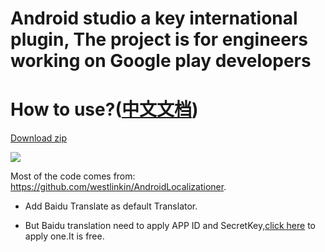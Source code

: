 # Android studio a key international plugin, The project is for engineers working on Google play developers

# How to use?([中文文档](http://blog.csdn.net/CoderYue/article/details/75177505))

[Download zip](https://github.com/jinguangyue/AndroidStringsOneTabTranslation/blob/master/AndroidStringsOneTabTranslation.zip)
 
![](https://github.com/jinguangyue/AndroidStringsOneTabTranslation/blob/master/screenshots/howUse.gif)

Most of the code comes from: https://github.com/westlinkin/AndroidLocalizationer.  
 
 * Add Baidu Translate as default Translator.
 
 * But Baidu translation need to apply APP ID and SecretKey,[click here](http://api.fanyi.baidu.com/api/trans/product/index) to apply one.It is free.
 

 
 
 